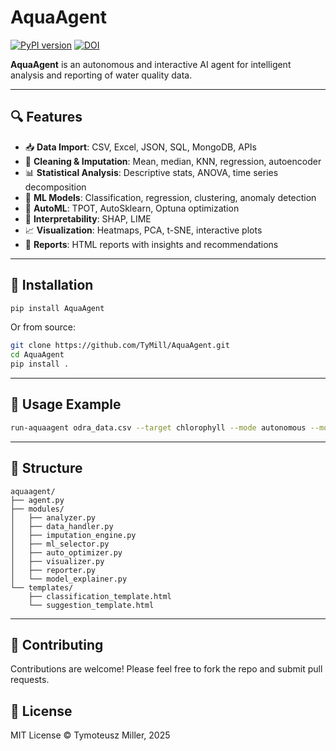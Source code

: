 
# AquaAgent

[![PyPI version](https://img.shields.io/pypi/v/AquaAgent.svg)](https://pypi.org/project/AquaAgent/)
[![DOI](https://zenodo.org/badge/DOI/10.5281/zenodo.15096947.svg)](https://doi.org/10.5281/zenodo.15096947)

**AquaAgent** is an autonomous and interactive AI agent for intelligent analysis and reporting of water quality data.

---

## 🔍 Features

- 📥 **Data Import**: CSV, Excel, JSON, SQL, MongoDB, APIs
- 🧼 **Cleaning & Imputation**: Mean, median, KNN, regression, autoencoder
- 📊 **Statistical Analysis**: Descriptive stats, ANOVA, time series decomposition
- 🤖 **ML Models**: Classification, regression, clustering, anomaly detection
- 🔁 **AutoML**: TPOT, AutoSklearn, Optuna optimization
- 🔎 **Interpretability**: SHAP, LIME
- 📈 **Visualization**: Heatmaps, PCA, t-SNE, interactive plots
- 🧾 **Reports**: HTML reports with insights and recommendations

---

## 🚀 Installation

```bash
pip install AquaAgent
```

Or from source:

```bash
git clone https://github.com/TyMill/AquaAgent.git
cd AquaAgent
pip install .
```

---

## 🧠 Usage Example

```bash
run-aquaagent odra_data.csv --target chlorophyll --mode autonomous --model autosklearn --impute autoencoder
```

---

## 📂 Structure

```
aquaagent/
├── agent.py
├── modules/
│   ├── analyzer.py
│   ├── data_handler.py
│   ├── imputation_engine.py
│   ├── ml_selector.py
│   ├── auto_optimizer.py
│   ├── visualizer.py
│   ├── reporter.py
│   └── model_explainer.py
└── templates/
    ├── classification_template.html
    └── suggestion_template.html
```

---

## 🤝 Contributing

Contributions are welcome! Please feel free to fork the repo and submit pull requests.

## 📜 License

MIT License © Tymoteusz Miller, 2025
